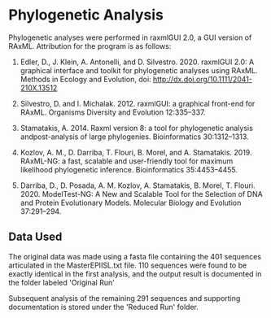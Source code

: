 # Phylogenetic Analysis

Phylogenetic analyses were performed in raxmlGUI 2.0, a GUI version of RAxML.
Attribution for the program is as follows:

1. Edler, D., J. Klein, A. Antonelli, and D. Silvestro. 2020. raxmlGUI 2.0: A graphical interface and toolkit for phylogenetic analyses using RAxML. Methods in Ecology and Evolution, doi: http://dx.doi.org/10.1111/2041-210X.13512

2. Silvestro, D. and I. Michalak. 2012. raxmlGUI: a graphical front-end for RAxML. Organisms Diversity and Evolution 12:335–337.

3. Stamatakis, A. 2014. Raxml version 8: a tool for phylogenetic analysis andpost-analysis of large phylogenies. Bioinformatics 30:1312–1313.

4. Kozlov, A. M., D. Darriba, T. Flouri, B. Morel, and A. Stamatakis. 2019. RAxML-NG: a fast, scalable and user-friendly tool for maximum likelihood phylogenetic inference. Bioinformatics 35:4453–4455.

5. Darriba, D., D. Posada, A. M. Kozlov, A. Stamatakis, B. Morel, T. Flouri. 2020. ModelTest-NG: A New and Scalable Tool for the Selection of DNA and Protein Evolutionary Models. Molecular Biology and Evolution 37:291–294.

## Data Used

The original data was made using a fasta file containing the 401 sequences articulated
in the MasterEPIISL.txt file. 110 sequences were found to be exactly identical in the first
analysis, and the output result is documented in the folder labeled 'Original Run'

Subsequent analysis of the remaining 291 sequences and supporting documentation 
is stored under the 'Reduced Run' folder.
